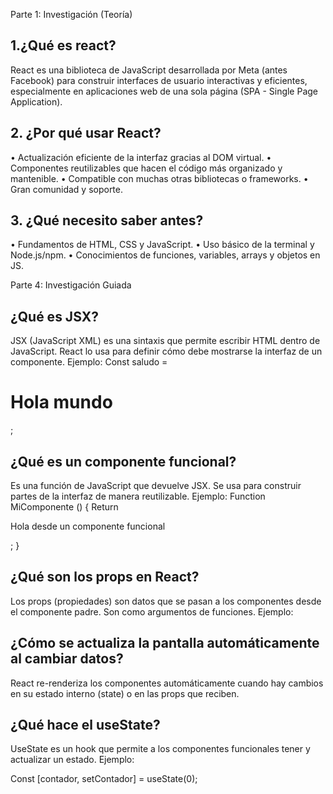 Parte 1: Investigación (Teoría)
## 1.¿Qué es react?
React es una biblioteca de JavaScript desarrollada por Meta (antes Facebook) para construir interfaces de usuario interactivas y eficientes, especialmente en aplicaciones web de una sola página (SPA - Single Page Application).
## 2. ¿Por qué usar React?
•	Actualización eficiente de la interfaz gracias al DOM virtual.
•   Componentes reutilizables que hacen el código más organizado y mantenible.
•	Compatible con muchas otras bibliotecas o frameworks.
•	Gran comunidad y soporte.
## 3. ¿Qué necesito saber antes?
•	Fundamentos de HTML, CSS y JavaScript.
•	Uso básico de la terminal y Node.js/npm.
•	Conocimientos de funciones, variables, arrays y objetos en JS.

Parte 4: Investigación Guiada
## ¿Qué es JSX?
JSX (JavaScript XML) es una sintaxis que permite escribir HTML dentro de JavaScript. React lo usa para definir cómo debe mostrarse la interfaz de un componente.
Ejemplo:
Const saludo = <h1>Hola mundo</h1>;

## ¿Qué es un componente funcional?
Es una función de JavaScript que devuelve JSX. Se usa para construir partes de la interfaz de manera reutilizable.
Ejemplo:
Function MiComponente () {
  Return <p>Hola desde un componente funcional</p>;
}

## ¿Qué son los props en React?
Los props (propiedades) son datos que se pasan a los componentes desde el componente padre. Son como argumentos de funciones.
Ejemplo:
<Saludo nombre="Carlos" />

## ¿Cómo se actualiza la pantalla automáticamente al cambiar datos?
React re-renderiza los componentes automáticamente cuando hay cambios en su estado interno (state) o en las props que reciben.


## ¿Qué hace el useState?
UseState es un hook que permite a los componentes funcionales tener y actualizar un estado.
Ejemplo:

Const [contador, setContador] = useState(0);


